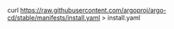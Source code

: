 

curl https://raw.githubusercontent.com/argoproj/argo-cd/stable/manifests/install.yaml > install.yaml